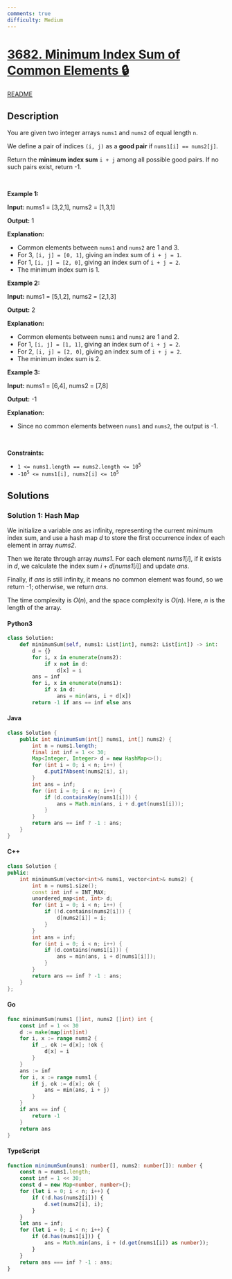 ```yaml
---
comments: true
difficulty: Medium
---
```


<!-- problem:start -->

# [3682. Minimum Index Sum of Common Elements 🔒](https://leetcode.com/problems/minimum-index-sum-of-common-elements)

[README](/solution/3600-3699/3682.Minimum%20Index%20Sum%20of%20Common%20Elements/README.md)

## Description

<!-- description:start -->

<p>You are given two integer arrays <code>nums1</code> and <code>nums2</code> of equal length <code>n</code>.</p>

<p>We define a pair of indices <code>(i, j)</code> as a <strong>good pair</strong> if <code>nums1[i] == nums2[j]</code>.</p>

<p>Return the <strong>minimum index sum</strong> <code>i + j</code> among all possible good pairs. If no such pairs exist, return -1.</p>

<p>&nbsp;</p>
<p><strong class="example">Example 1:</strong></p>

<div class="example-block">
<p><strong>Input:</strong> <span class="example-io">nums1 = [3,2,1], nums2 = [1,3,1]</span></p>

<p><strong>Output:</strong> <span class="example-io">1</span></p>

<p><strong>Explanation:</strong></p>

<ul>
	<li>Common elements between <code>nums1</code> and <code>nums2</code> are 1 and 3.</li>
	<li>For 3, <code>[i, j] = [0, 1]</code>, giving an index sum of <code>i + j = 1</code>.</li>
	<li>For 1, <code>[i, j] = [2, 0]</code>, giving an index sum of <code>i + j = 2</code>.</li>
	<li>The minimum index sum is 1.</li>
</ul>
</div>

<p><strong class="example">Example 2:</strong></p>

<div class="example-block">
<p><strong>Input:</strong> <span class="example-io">nums1 = [5,1,2], nums2 = [2,1,3]</span></p>

<p><strong>Output:</strong> <span class="example-io">2</span></p>

<p><strong>Explanation:</strong></p>

<ul>
	<li>Common elements between <code>nums1</code> and <code>nums2</code> are 1 and 2.</li>
	<li>For 1, <code>[i, j] = [1, 1]</code>, giving an index sum of <code>i + j = 2</code>.</li>
	<li>For 2, <code>[i, j] = [2, 0]</code>, giving an index sum of <code>i + j = 2</code>.</li>
	<li>The minimum index sum is 2.</li>
</ul>
</div>

<p><strong class="example">Example 3:</strong></p>

<div class="example-block">
<p><strong>Input:</strong> <span class="example-io">nums1 = [6,4], nums2 = [7,8]</span></p>

<p><strong>Output:</strong> <span class="example-io">-1</span></p>

<p><strong>Explanation:</strong></p>

<ul>
	<li>Since no common elements between <code>nums1</code> and <code>nums2</code>, the output is -1.</li>
</ul>
</div>

<p>&nbsp;</p>
<p><strong>Constraints:</strong></p>

<ul>
	<li><code>1 &lt;= nums1.length == nums2.length &lt;= 10<sup>5</sup></code></li>
	<li><code>-10<sup>5</sup> &lt;= nums1[i], nums2[i] &lt;= 10<sup>5</sup></code></li>
</ul>

<!-- description:end -->

## Solutions

<!-- solution:start -->

### Solution 1: Hash Map

We initialize a variable $\textit{ans}$ as infinity, representing the current minimum index sum, and use a hash map $\textit{d}$ to store the first occurrence index of each element in array $\textit{nums2}$.

Then we iterate through array $\textit{nums1}$. For each element $\textit{nums1}[i]$, if it exists in $\textit{d}$, we calculate the index sum $i + \textit{d}[\textit{nums1}[i]]$ and update $\textit{ans}$.

Finally, if $\textit{ans}$ is still infinity, it means no common element was found, so we return -1; otherwise, we return $\textit{ans}$.

The time complexity is $O(n)$, and the space complexity is $O(n)$. Here, $n$ is the length of the array.

<!-- tabs:start -->

#### Python3

```python
class Solution:
    def minimumSum(self, nums1: List[int], nums2: List[int]) -> int:
        d = {}
        for i, x in enumerate(nums2):
            if x not in d:
                d[x] = i
        ans = inf
        for i, x in enumerate(nums1):
            if x in d:
                ans = min(ans, i + d[x])
        return -1 if ans == inf else ans
```

#### Java

```java
class Solution {
    public int minimumSum(int[] nums1, int[] nums2) {
        int n = nums1.length;
        final int inf = 1 << 30;
        Map<Integer, Integer> d = new HashMap<>();
        for (int i = 0; i < n; i++) {
            d.putIfAbsent(nums2[i], i);
        }
        int ans = inf;
        for (int i = 0; i < n; i++) {
            if (d.containsKey(nums1[i])) {
                ans = Math.min(ans, i + d.get(nums1[i]));
            }
        }
        return ans == inf ? -1 : ans;
    }
}
```

#### C++

```cpp
class Solution {
public:
    int minimumSum(vector<int>& nums1, vector<int>& nums2) {
        int n = nums1.size();
        const int inf = INT_MAX;
        unordered_map<int, int> d;
        for (int i = 0; i < n; i++) {
            if (!d.contains(nums2[i])) {
                d[nums2[i]] = i;
            }
        }
        int ans = inf;
        for (int i = 0; i < n; i++) {
            if (d.contains(nums1[i])) {
                ans = min(ans, i + d[nums1[i]]);
            }
        }
        return ans == inf ? -1 : ans;
    }
};
```

#### Go

```go
func minimumSum(nums1 []int, nums2 []int) int {
	const inf = 1 << 30
	d := make(map[int]int)
	for i, x := range nums2 {
		if _, ok := d[x]; !ok {
			d[x] = i
		}
	}
	ans := inf
	for i, x := range nums1 {
		if j, ok := d[x]; ok {
            ans = min(ans, i + j)
		}
	}
	if ans == inf {
		return -1
	}
	return ans
}
```

#### TypeScript

```ts
function minimumSum(nums1: number[], nums2: number[]): number {
    const n = nums1.length;
    const inf = 1 << 30;
    const d = new Map<number, number>();
    for (let i = 0; i < n; i++) {
        if (!d.has(nums2[i])) {
            d.set(nums2[i], i);
        }
    }
    let ans = inf;
    for (let i = 0; i < n; i++) {
        if (d.has(nums1[i])) {
            ans = Math.min(ans, i + (d.get(nums1[i]) as number));
        }
    }
    return ans === inf ? -1 : ans;
}
```

<!-- tabs:end -->

<!-- solution:end -->

<!-- problem:end -->
